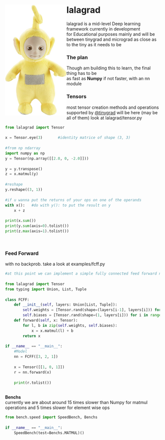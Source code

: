 <img style="float: left" src=./lalagrad/utils/img/lala.jpeg alt=drawing width=200/>
<b><h1>lalagrad</h1></b> lalagrad is a mid-level Deep learning framework currently in development<br> 
for Educational purposes mainly and will be between tinygrad and micrograd as close as to the tiny as it needs to be

<h3><b>The plan</b></h3>
Though am building this to learn, the final thing has to be<br>as fast as <b>Numpy</b> if not faster, with an nn module<br>

<h3><b>Tensors</b></h3>

most tensor creation methods and operations supported by [@tinygrad](https://github.com/tinygrad/tinygrad) will be here (may be all of them) look at lalagrad/tensor.py

```python
from lalagrad import Tensor

x = Tensor.eye(3)       #identity matrice of shape (3, 3)

#from np ndarray
import numpy as np
y = Tensor(np.array([[2.0, 0, -2.0]]))

y = y.transpose()
z = x.matmul(y)

#reshape
y.reshape((3, 1))

#if u wanna put the returns of your ops on one of the operands
with x():   #do with y(): to put the result on y
    x + z
    
print(x.sum())
print(y.sum(axis=0).tolist())
print(z.max(axis=1).tolist())                  
```

<br>
<h3><b>Feed Forward </b></h3>
with no backprob. take a look at examples/fcff.py


```python
#at this point we can implement a simple fully connected feed forward nn without backprop

from lalagrad import Tensor
from typing import Union, List, Tuple

class FCFF:
    def __init__(self, layers: Union[List, Tuple]):
        self.weights = [Tensor.rand(shape=(layers[i-1], layers[i])) for i in range(1, len(layers))]
        self.biases = [Tensor.rand(shape=(1, layers[i])) for i in range(1, len(layers))]
    def forward(self, x: Tensor):
        for l, b in zip(self.weights, self.biases):
            x = x.matmul(l) + b
        return x
    
if __name__ == "__main__":
    #Model
    nn = FCFF([3, 2, 1])

    x = Tensor([[1, 0, 1]])
    r = nn.forward(x)
    
    print(r.tolist()) 
```

<br><b>Benchs</b><br>
currently we are about around 15 times slower than Numpy for matmul operations and 5 times slower for element wise ops

```python
from bench.speed import SpeedBench, Benchs

if __name__ == "__main__":
    SpeedBench(test=Benchs.MATMUL)()
```
